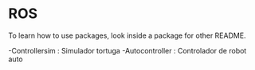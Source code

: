 # ROS
To learn how to use packages, look inside a package for other README.

-Controllersim : Simulador tortuga
-Autocontroller : Controlador de robot auto
